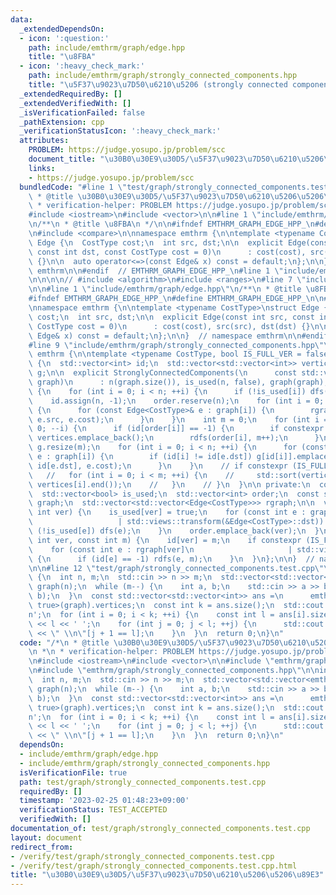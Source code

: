 ```yaml
---
data:
  _extendedDependsOn:
  - icon: ':question:'
    path: include/emthrm/graph/edge.hpp
    title: "\u8FBA"
  - icon: ':heavy_check_mark:'
    path: include/emthrm/graph/strongly_connected_components.hpp
    title: "\u5F37\u9023\u7D50\u6210\u5206 (strongly connected components) \u5206\u89E3"
  _extendedRequiredBy: []
  _extendedVerifiedWith: []
  _isVerificationFailed: false
  _pathExtension: cpp
  _verificationStatusIcon: ':heavy_check_mark:'
  attributes:
    PROBLEM: https://judge.yosupo.jp/problem/scc
    document_title: "\u30B0\u30E9\u30D5/\u5F37\u9023\u7D50\u6210\u5206\u5206\u89E3"
    links:
    - https://judge.yosupo.jp/problem/scc
  bundledCode: "#line 1 \"test/graph/strongly_connected_components.test.cpp\"\n/*\n\
    \ * @title \u30B0\u30E9\u30D5/\u5F37\u9023\u7D50\u6210\u5206\u5206\u89E3\n *\n\
    \ * verification-helper: PROBLEM https://judge.yosupo.jp/problem/scc\n */\n\n\
    #include <iostream>\n#include <vector>\n\n#line 1 \"include/emthrm/graph/edge.hpp\"\
    \n/**\n * @title \u8FBA\n */\n\n#ifndef EMTHRM_GRAPH_EDGE_HPP_\n#define EMTHRM_GRAPH_EDGE_HPP_\n\
    \n#include <compare>\n\nnamespace emthrm {\n\ntemplate <typename CostType>\nstruct\
    \ Edge {\n  CostType cost;\n  int src, dst;\n\n  explicit Edge(const int src,\
    \ const int dst, const CostType cost = 0)\n      : cost(cost), src(src), dst(dst)\
    \ {}\n\n  auto operator<=>(const Edge& x) const = default;\n};\n\n}  // namespace\
    \ emthrm\n\n#endif  // EMTHRM_GRAPH_EDGE_HPP_\n#line 1 \"include/emthrm/graph/strongly_connected_components.hpp\"\
    \n\n\n\n// #include <algorithm>\n#include <ranges>\n#line 7 \"include/emthrm/graph/strongly_connected_components.hpp\"\
    \n\n#line 1 \"include/emthrm/graph/edge.hpp\"\n/**\n * @title \u8FBA\n */\n\n\
    #ifndef EMTHRM_GRAPH_EDGE_HPP_\n#define EMTHRM_GRAPH_EDGE_HPP_\n\n#include <compare>\n\
    \nnamespace emthrm {\n\ntemplate <typename CostType>\nstruct Edge {\n  CostType\
    \ cost;\n  int src, dst;\n\n  explicit Edge(const int src, const int dst, const\
    \ CostType cost = 0)\n      : cost(cost), src(src), dst(dst) {}\n\n  auto operator<=>(const\
    \ Edge& x) const = default;\n};\n\n}  // namespace emthrm\n\n#endif  // EMTHRM_GRAPH_EDGE_HPP_\n\
    #line 9 \"include/emthrm/graph/strongly_connected_components.hpp\"\n\nnamespace\
    \ emthrm {\n\ntemplate <typename CostType, bool IS_FULL_VER = false>\nstruct StronglyConnectedComponents\
    \ {\n  std::vector<int> id;\n  std::vector<std::vector<int>> vertices;\n  std::vector<std::vector<Edge<CostType>>>\
    \ g;\n\n  explicit StronglyConnectedComponents(\n      const std::vector<std::vector<Edge<CostType>>>&\
    \ graph)\n      : n(graph.size()), is_used(n, false), graph(graph), rgraph(n)\
    \ {\n    for (int i = 0; i < n; ++i) {\n      if (!is_used[i]) dfs(i);\n    }\n\
    \    id.assign(n, -1);\n    order.reserve(n);\n    for (int i = 0; i < n; ++i)\
    \ {\n      for (const Edge<CostType>& e : graph[i]) {\n        rgraph[e.dst].emplace_back(e.dst,\
    \ e.src, e.cost);\n      }\n    }\n    int m = 0;\n    for (int i = n - 1; i >=\
    \ 0; --i) {\n      if (id[order[i]] == -1) {\n        if constexpr (IS_FULL_VER)\
    \ vertices.emplace_back();\n        rdfs(order[i], m++);\n      }\n    }\n   \
    \ g.resize(m);\n    for (int i = 0; i < n; ++i) {\n      for (const Edge<CostType>&\
    \ e : graph[i]) {\n        if (id[i] != id[e.dst]) g[id[i]].emplace_back(id[i],\
    \ id[e.dst], e.cost);\n      }\n    }\n    // if constexpr (IS_FULL_VER) {\n \
    \   //   for (int i = 0; i < m; ++i) {\n    //     std::sort(vertices[i].begin(),\
    \ vertices[i].end());\n    //   }\n    // }\n  }\n\n private:\n  const int n;\n\
    \  std::vector<bool> is_used;\n  std::vector<int> order;\n  const std::vector<std::vector<Edge<CostType>>>\
    \ graph;\n  std::vector<std::vector<Edge<CostType>>> rgraph;\n\n  void dfs(const\
    \ int ver) {\n    is_used[ver] = true;\n    for (const int e : graph[ver]\n  \
    \                   | std::views::transform(&Edge<CostType>::dst)) {\n      if\
    \ (!is_used[e]) dfs(e);\n    }\n    order.emplace_back(ver);\n  }\n\n  void rdfs(const\
    \ int ver, const int m) {\n    id[ver] = m;\n    if constexpr (IS_FULL_VER) vertices.back().emplace_back(ver);\n\
    \    for (const int e : rgraph[ver]\n                     | std::views::transform(&Edge<CostType>::dst))\
    \ {\n      if (id[e] == -1) rdfs(e, m);\n    }\n  }\n};\n\n}  // namespace emthrm\n\
    \n\n#line 12 \"test/graph/strongly_connected_components.test.cpp\"\n\nint main()\
    \ {\n  int n, m;\n  std::cin >> n >> m;\n  std::vector<std::vector<emthrm::Edge<bool>>>\
    \ graph(n);\n  while (m--) {\n    int a, b;\n    std::cin >> a >> b;\n    graph[a].emplace_back(a,\
    \ b);\n  }\n  const std::vector<std::vector<int>> ans =\n      emthrm::StronglyConnectedComponents<bool,\
    \ true>(graph).vertices;\n  const int k = ans.size();\n  std::cout << k << '\\\
    n';\n  for (int i = 0; i < k; ++i) {\n    const int l = ans[i].size();\n    std::cout\
    \ << l << ' ';\n    for (int j = 0; j < l; ++j) {\n      std::cout << ans[i][j]\
    \ << \" \\n\"[j + 1 == l];\n    }\n  }\n  return 0;\n}\n"
  code: "/*\n * @title \u30B0\u30E9\u30D5/\u5F37\u9023\u7D50\u6210\u5206\u5206\u89E3\
    \n *\n * verification-helper: PROBLEM https://judge.yosupo.jp/problem/scc\n */\n\
    \n#include <iostream>\n#include <vector>\n\n#include \"emthrm/graph/edge.hpp\"\
    \n#include \"emthrm/graph/strongly_connected_components.hpp\"\n\nint main() {\n\
    \  int n, m;\n  std::cin >> n >> m;\n  std::vector<std::vector<emthrm::Edge<bool>>>\
    \ graph(n);\n  while (m--) {\n    int a, b;\n    std::cin >> a >> b;\n    graph[a].emplace_back(a,\
    \ b);\n  }\n  const std::vector<std::vector<int>> ans =\n      emthrm::StronglyConnectedComponents<bool,\
    \ true>(graph).vertices;\n  const int k = ans.size();\n  std::cout << k << '\\\
    n';\n  for (int i = 0; i < k; ++i) {\n    const int l = ans[i].size();\n    std::cout\
    \ << l << ' ';\n    for (int j = 0; j < l; ++j) {\n      std::cout << ans[i][j]\
    \ << \" \\n\"[j + 1 == l];\n    }\n  }\n  return 0;\n}\n"
  dependsOn:
  - include/emthrm/graph/edge.hpp
  - include/emthrm/graph/strongly_connected_components.hpp
  isVerificationFile: true
  path: test/graph/strongly_connected_components.test.cpp
  requiredBy: []
  timestamp: '2023-02-25 01:48:23+09:00'
  verificationStatus: TEST_ACCEPTED
  verifiedWith: []
documentation_of: test/graph/strongly_connected_components.test.cpp
layout: document
redirect_from:
- /verify/test/graph/strongly_connected_components.test.cpp
- /verify/test/graph/strongly_connected_components.test.cpp.html
title: "\u30B0\u30E9\u30D5/\u5F37\u9023\u7D50\u6210\u5206\u5206\u89E3"
---
```

